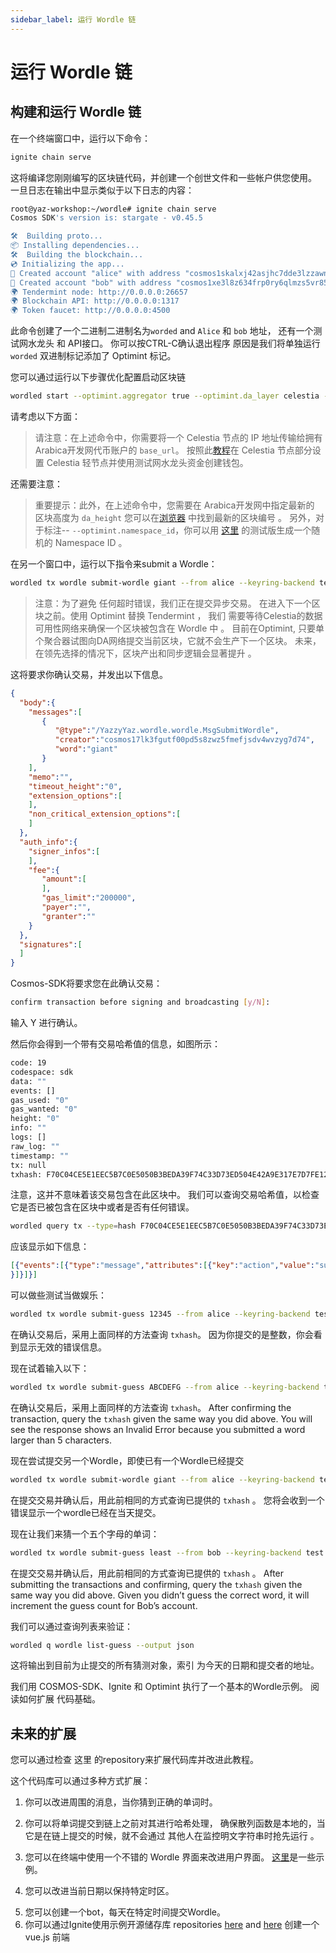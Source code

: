 ```yaml
---
sidebar_label: 运行 Wordle 链
---
```


# 运行 Wordle 链
<!-- markdownlint-disable MD013 -->

## 构建和运行 Wordle 链

在一个终端窗口中，运行以下命令：

```sh
ignite chain serve 
```

这将编译您刚刚编写的区块链代码，并创建一个创世文件和一些帐户供您使用。 一旦日志在输出中显示类似于以下日志的内容：

```sh
root@yaz-workshop:~/wordle# ignite chain serve
Cosmos SDK's version is: stargate - v0.45.5

🛠️  Building proto...
📦 Installing dependencies...
🛠️  Building the blockchain...
💿 Initializing the app...
🙂 Created account "alice" with address "cosmos1skalxj42asjhc7dde3lzzawnksnztqmgy6sned" with mnemonic: "exact arrive betray hawk trim surround exhibit host vibrant sting range robot luxury vague manage settle slide town bread adult pact scene journey elite"
🙂 Created account "bob" with address "cosmos1xe3l8z634frp0ry6qlmzs5vr85x6gcty7tmf0n" with mnemonic: "wisdom jelly fine boat series time panel real world purchase age area coach eager spot fiber slide apology near endorse flight panel ready torch"
🌍 Tendermint node: http://0.0.0.0:26657
🌍 Blockchain API: http://0.0.0.0:1317
🌍 Token faucet: http://0.0.0.0:4500
```

此命令创建了一个二进制二进制名为`worded` and `Alice` 和 `bob` 地址， 还有一个测试网水龙头 和 API接口。 你可以按CTRL-C确认退出程序 原因是我们将单独运行 `worded` 双进制标记添加了 Optimint 标记。

您可以通过运行以下步骤优化配置启动区块链

```sh
wordled start --optimint.aggregator true --optimint.da_layer celestia --optimint.da_config='{"base_url":"http://XXX.XXX.XXX.XXX:26658","timeout":60000000000,"gas_limit":6000000}' --optimint.namespace_id 000000000000FFFF --optimint.da_start_height XXXXX
```

请考虑以下方面：

> 请注意：在上述命令中，你需要将一个 Celestia 节点的 IP 地址传输给拥有Arabica开发网代币账户的 `base_url`。 按照此[教程](./node-tutorial.md)在 Celestia 节点部分设置 Celestia 轻节点并使用测试网水龙头资金创建钱包。

还需要注意：

> 重要提示：此外，在上述命令中，您需要在 Arabica开发网中指定最新的 区块高度为 `da_height` 您可以在[浏览器](https://explorer.celestia.observer/arabica) 中找到最新的区块编号 。 另外，对于标注-- `--optimint.namespace_id`，你可以用 [这里](https://go.dev/play/p/7ltvaj8lhRl) 的测试版生成一个随机的 Namespace ID 。

在另一个窗口中，运行以下指令来submit a Wordle：

```sh
wordled tx wordle submit-wordle giant --from alice --keyring-backend test --chain-id wordle -b async -y
```

> 注意：为了避免 任何超时错误，我们正在提交异步交易。 在进入下一个区块之前。使用 Optimint 替换 Tendermint ， 我们 需要等待Celestia的数据可用性网络来确保一个区块被包含在 Wordle 中 。 目前在Optimint, 只要单个聚合器试图向DA网络提交当前区块，它就不会生产下一个区块。 未来，在领先选择的情况下，区块产出和同步逻辑会显著提升 。

这将要求你确认交易，并发出以下信息。

```json
{
  "body":{
    "messages":[
       {
          "@type":"/YazzyYaz.wordle.wordle.MsgSubmitWordle",
          "creator":"cosmos17lk3fgutf00pd5s8zwz5fmefjsdv4wvzyg7d74",
          "word":"giant"
       }
    ],
    "memo":"",
    "timeout_height":"0",
    "extension_options":[
    ],
    "non_critical_extension_options":[
    ]
  },
  "auth_info":{
    "signer_infos":[
    ],
    "fee":{
       "amount":[
       ],
       "gas_limit":"200000",
       "payer":"",
       "granter":""
    }
  },
  "signatures":[
  ]
}
```

Cosmos-SDK将要求您在此确认交易：

```sh
confirm transaction before signing and broadcasting [y/N]:
```

输入 Y 进行确认。

然后你会得到一个带有交易哈希值的信息，如图所示：

```sh
code: 19
codespace: sdk
data: ""
events: []
gas_used: "0"
gas_wanted: "0"
height: "0"
info: ""
logs: []
raw_log: ""
timestamp: ""
tx: null
txhash: F70C04CE5E1EEC5B7C0E5050B3BEDA39F74C33D73ED504E42A9E317E7D7FE128
```

注意，这并不意味着该交易包含在此区块中。 我们可以查询交易哈希值，以检查它是否已被包含在区块中或者是否有任何错误。

```sh
wordled query tx --type=hash F70C04CE5E1EEC5B7C0E5050B3BEDA39F74C33D73ED504E42A9E317E7D7FE128 --chain-id wordle --output json | jq -r '.raw_log'
```

应该显示如下信息：

```json
[{"events":[{"type":"message","attributes":[{"key":"action","value":"submit_wordle"
}]}]}]
```

可以做些测试当做娱乐：

```sh
wordled tx wordle submit-guess 12345 --from alice --keyring-backend test --chain-id wordle -b async -y
```

在确认交易后，采用上面同样的方法查询 `txhash`。 因为你提交的是整数，你会看到显示无效的错误信息。

现在试着输入以下：

```sh
wordled tx wordle submit-guess ABCDEFG --from alice --keyring-backend test --chain-id wordle -b async -y
```

在确认交易后，采用上面同样的方法查询 `txhash`。 After confirming the transaction, query the `txhash` given the same way you did above. You will see the response shows an Invalid Error because you submitted a word larger than 5 characters.

现在尝试提交另一个Wordle，即使已有一个Wordle已经提交

```sh
wordled tx wordle submit-wordle giant --from alice --keyring-backend test --chain-id wordle -b async
```

在提交交易并确认后，用此前相同的方式查询已提供的 `txhash` 。 您将会收到一个错误显示一个wordle已经在当天提交。

现在让我们来猜一个五个字母的单词：

```sh
wordled tx wordle submit-guess least --from bob --keyring-backend test --chain-id wordle -b async -y
```

在提交交易并确认后，用此前相同的方式查询已提供的 `txhash` 。 After submitting the transactions and confirming, query the `txhash` given the same way you did above. Given you didn’t guess the correct word, it will increment the guess count for Bob’s account.

我们可以通过查询列表来验证：

```sh
wordled q wordle list-guess --output json
```

这将输出到目前为止提交的所有猜测对象，索引 为今天的日期和提交者的地址。

我们用 COSMOS-SDK、Ignite 和 Optimint 执行了一个基本的Wordle示例。 阅读如何扩展 代码基础。

## 未来的扩展

您可以通过检查 这里 <a> 的repository来扩展代码库并改进此教程。</p> 

<p spaces-before="0">
  这个代码库可以通过多种方式扩展：
</p>

<ol start="1">
  <li>
    你可以改进周围的消息，当你猜到正确的单词时。
  </li>
  
  <li>
    <p spaces-before="0">
      你可以将单词提交到链上之前对其进行哈希处理， 确保散列函数是本地的，当它是在链上提交的时候，就不会通过 其他人在监控明文字符串时抢先运行 。
    </p>
  </li>
  
  <li>
    <p spaces-before="0">
      您可以在终端中使用一个不错的 Wordle 界面来改进用户界面。 <a href="https://github.com/nimblebun/wordle-cli">这里</a>是一些示例。
    </p>
  </li>
  
  <li>
    <p spaces-before="0">
      您可以改进当前日期以保持特定时区。
    </p>
  </li>
  
  <li>
    您可以创建一个bot，每天在特定时间提交Wordle。
  </li>
  
  <li>
    你可以通过Ignite使用示例开源储存库 repositories <a href="https://github.com/yyx990803/vue-wordle">here</a> and <a href="https://github.com/xudafeng/wordle">here</a> 创建一个 vue.js 前端
  </li>
</ol>
